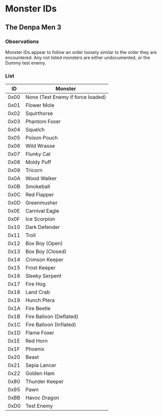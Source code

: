 # Monster IDs
## The Denpa Men 3
### Observations
Monster IDs appear to follow an order loosely similar to the order they are encountered. Any not listed monsters are either undocumented, or the Dummy test enemy.
### List
| ID  | Monster |
| ------------- | ------------- |
| 0x00  | None (Test Enemy if force loaded) |
| 0x01 | Flower Mole |
| 0x02 | Squirthorse |
| 0x03 | Phantom Foxer |
| 0x04 | Squelch |
| 0x05 | Poison Pouch |
| 0x06 | Wild Wrasse |
| 0x07 | Flunky Cat |
| 0x08 | Moldy Puff |
| 0x09 | Tricorn |
| 0x0A | Wood Walker |
| 0x0B | Smokeball |
| 0x0C | Red Flapper |
| 0x0D | Greenmusher |
| 0x0E | Carnival Eagle |
| 0x0F | Ice Scorpion |
| 0x10 | Dark Defender |
| 0x11 | Troll |
| 0x12 | Box Boy (Open) |
| 0x13 | Box Boy (Closed) |
| 0x14 | Crimson Keeper |
| 0x15 | Frost Keeper |
| 0x16 | Sleeky Serpent |
| 0x17 | Fire Hog |
| 0x18 | Land Crab |
| 0x19 | Hunch Ptera |
| 0x1A | Fire Beetle |
| 0x1B | Fire Balloon (Deflated) |
| 0x1C | Fire Balloon (Inflated) |
| 0x1D | Flame Foxer |
| 0x1E | Red Horn |
| 0x1F | Phoenix |
| 0x20 | Beast |
| 0x21 | Sepia Lancer |
| 0x22 | Golden Ham |
| 0x80 | Thunder Keeper |
| 0x95 | Pawn |
| 0xBB | Havoc Dragon |
| 0xD0 | Test Enemy |
